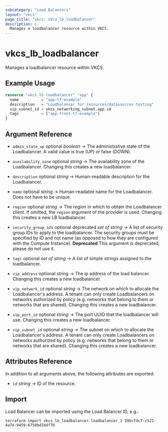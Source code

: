 ```yaml
---
subcategory: "Load Balancers"
layout: "vkcs"
page_title: "vkcs: vkcs_lb_loadbalancer"
description: |-
  Manages a loadbalancer resource within VKCS.
---
```


# vkcs_lb_loadbalancer

Manages a loadbalancer resource within VKCS.

## Example Usage
```terraform
resource "vkcs_lb_loadbalancer" "app" {
  name          = "app-tf-example"
  description   = "Loadbalancer for resources/datasources testing"
  vip_subnet_id = vkcs_networking_subnet.app.id
  tags          = ["app-front-tf-example"]
}
```
## Argument Reference
- `admin_state_up` optional *boolean* &rarr;  The administrative state of the Loadbalancer. A valid value is true (UP) or false (DOWN).

- `availability_zone` optional *string* &rarr;  The availability zone of the Loadbalancer. Changing this creates a new loadbalancer.

- `description` optional *string* &rarr;  Human-readable description for the Loadbalancer.

- `name` optional *string* &rarr;  Human-readable name for the Loadbalancer. Does not have to be unique.

- `region` optional *string* &rarr;  The region in which to obtain the Loadbalancer client. If omitted, the `region` argument of the provider is used. Changing this creates a new LB loadbalancer.

- `security_group_ids` optional deprecated *set of* *string* &rarr;  A list of security group IDs to apply to the loadbalancer. The security groups must be specified by ID and not name (as opposed to how they are configured with the Compute Instance). **Deprecated** This argument is deprecated, please do not use it.

- `tags` optional *set of* *string* &rarr;  A list of simple strings assigned to the loadbalancer.

- `vip_address` optional *string* &rarr;  The ip address of the load balancer. Changing this creates a new loadbalancer.

- `vip_network_id` optional *string* &rarr;  The network on which to allocate the Loadbalancer's address. A tenant can only create Loadbalancers on networks authorized by policy (e.g. networks that belong to them or networks that are shared).  Changing this creates a new loadbalancer.

- `vip_port_id` optional *string* &rarr;  The port UUID that the loadbalancer will use. Changing this creates a new loadbalancer.

- `vip_subnet_id` optional *string* &rarr;  The subnet on which to allocate the Loadbalancer's address. A tenant can only create Loadbalancers on networks authorized by policy (e.g. networks that belong to them or networks that are shared).  Changing this creates a new loadbalancer.


## Attributes Reference
In addition to all arguments above, the following attributes are exported:
- `id` *string* &rarr;  ID of the resource.



## Import

Load Balancer can be imported using the Load Balancer ID, e.g.:

```shell
terraform import vkcs_lb_loadbalancer.loadbalancer_1 19bcfdc7-c521-4a7e-9459-6750bd16df76
```
